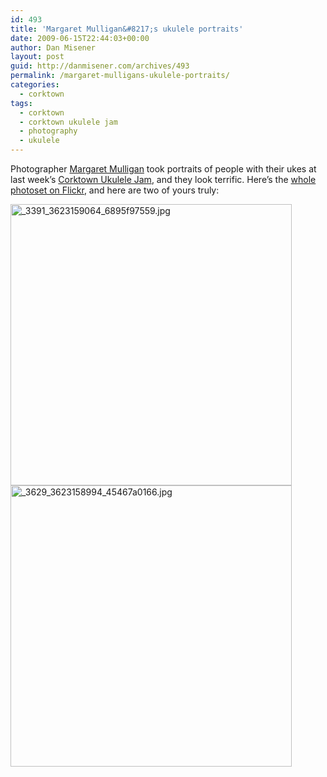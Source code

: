 ```yaml
---
id: 493
title: 'Margaret Mulligan&#8217;s ukulele portraits'
date: 2009-06-15T22:44:03+00:00
author: Dan Misener
layout: post
guid: http://danmisener.com/archives/493
permalink: /margaret-mulligans-ukulele-portraits/
categories:
  - corktown
tags:
  - corktown
  - corktown ukulele jam
  - photography
  - ukulele
---
```

Photographer [Margaret Mulligan](http://www.margaretmulligan.com/) took portraits of people with their ukes at last week&#8217;s [Corktown Ukulele Jam](http://torontoukes.com/), and they look terrific. Here&#8217;s the [whole photoset on Flickr](http://www.flickr.com/photos/margaretmulligan/sets/72157619696111034/), and here are two of yours truly:

<img src="http://misener.org/wp-content/uploads/2009/06/3391-3623159064-6895f97559.jpg" width="450" height="450" alt="_3391_3623159064_6895f97559.jpg" />

<img src="http://misener.org/wp-content/uploads/2009/06/3629-3623158994-45467a0166.jpg" width="450" height="450" alt="_3629_3623158994_45467a0166.jpg" />